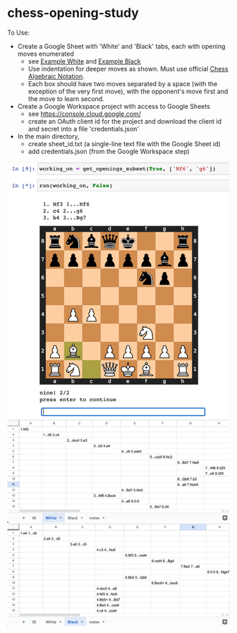 # chess-opening-study
To Use:
* Create a Google Sheet with 'White' and 'Black' tabs, each with opening moves enumerated
    * see [Example White](example_white.png) and [Example Black](example_black.png)
    * Use indentation for deeper moves as shown. Must use official [Chess Algebraic Notation](https://en.wikipedia.org/wiki/Algebraic_notation_(chess)).
    * Each box should have two moves separated by a space (with the exception of the very first move), with the opponent's move first and the move to learn second.
* Create a Google Workspace project with access to Google Sheets
    * see https://console.cloud.google.com/
    * create an OAuth client id for the project and download the client id and secret into a file 'credentials.json'
* In the main directory,
    * create sheet_id.txt (a single-line text file with the Google Sheet id)
    * add credentials.json (from the Google Workspace step)

![Example Run](example_run.png)
![Example White](example_white.png)
![Example Black](example_black.png)
